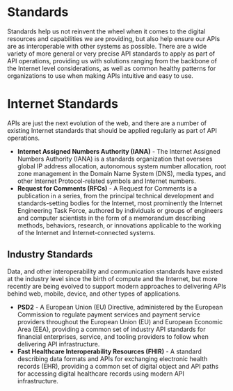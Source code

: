# Standards
Standards help us not reinvent the wheel when it comes to the digital resources and capabilities we are providing, but also help ensure our APIs are as interoperable with other systems as possible. There are a wide variety of more general or very precise API standards to apply as part of API operations, providing us with solutions ranging from the backbone of the Internet level considerations, as well as common healthy patterns for organizations to use when making APIs intuitive and easy to use.

# Internet Standards
APIs are just the next evolution of the web, and there are a number of existing Internet standards that should be applied regularly as part of API operations. 

- **Internet Assigned Numbers Authority (IANA)** - The Internet Assigned Numbers Authority (IANA) is a standards organization that oversees global IP address allocation, autonomous system number allocation, root zone management in the Domain Name System (DNS), media types, and other Internet Protocol-related symbols and Internet numbers.
- **Request for Comments (RFCs)** - A Request for Comments is a publication in a series, from the principal technical development and standards-setting bodies for the Internet, most prominently the Internet Engineering Task Force, authored by individuals or groups of engineers and computer scientists in the form of a memorandum describing methods, behaviors, research, or innovations applicable to the working of the Internet and Internet-connected systems.

## Industry Standards
Data, and other interoperability and communication standards have existed at the industry level since the birth of compute and the Internet, but more recently are being evolved to support modern approaches to delivering APIs behind web, mobile, device, and other types of applications. 

- **PSD2** - A European Union (EU) Directive, administered by the European Commission to regulate payment services and payment service providers throughout the European Union (EU) and European Economic Area (EEA), providing a common set of industry API standards for financial enterprises, service, and tooling providers to follow when delivering API infrastructure.
- **Fast Healthcare Interoperability Resources (FHIR)** - A standard describing data formats and APIs for exchanging electronic health records (EHR), providing a common set of digital object and API paths for accessing digital healthcare records using modern API infrastructure.

